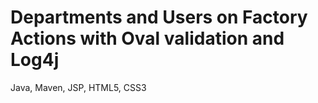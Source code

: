 # Departments and Users on Factory Actions with Oval validation and Log4j
Java, Maven, JSP, HTML5, CSS3


